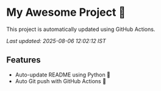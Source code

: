 # My Awesome Project 🚀

This project is automatically updated using GitHub Actions.

_Last updated: 2025-08-06 12:02:12 IST_

## Features
- Auto-update README using Python 🐍
- Auto Git push with GitHub Actions 🤖

